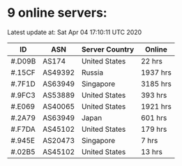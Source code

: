 # 9 online servers:

Latest update at: Sat Apr 04 17:10:11 UTC 2020

| ID | ASN | Server Country | Online |
| -- | --- | -------------- | ------ |
| #.D09B | AS174 | United States | 22 hrs |
| #.15CF | AS49392 | Russia | 1937 hrs |
| #.7F1D | AS63949 | Singapore | 3185 hrs |
| #.9FC3 | AS53889 | United States | 393 hrs |
| #.E069 | AS40065 | United States | 1921 hrs |
| #.2A79 | AS63949 | Japan | 601 hrs |
| #.F7DA | AS45102 | United States | 179 hrs |
| #.945E | AS20473 | Singapore | 7 hrs |
| #.02B5 | AS45102 | United States | 13 hrs |

